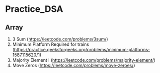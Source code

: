# Practice_DSA
## Array
  1. 3 Sum (https://leetcode.com/problems/3sum/)
  2. Minimum Platform Required for trains (https://practice.geeksforgeeks.org/problems/minimum-platforms-1587115620/1)
  3. Majority Element I (https://leetcode.com/problems/majority-element/)
  4. Move Zeros (https://leetcode.com/problems/move-zeroes/)
